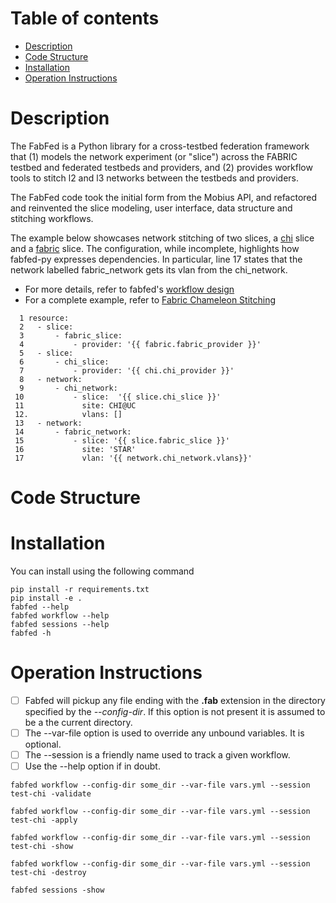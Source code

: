 # Table of contents

 - [Description](#descr)
 - [Code Structure](#code)
 - [Installation](#install)
 - [Operation Instructions](#operate)

# <a name="descr"></a>Description
The FabFed is a Python library for a cross-testbed federation framework that (1) models the network experiment (or "slice") across the FABRIC testbed and federated testbeds and providers, and (2) provides workflow tools to stitch l2 and l3 networks between the testbeds and providers.

The FabFed code took the initial form from the Mobius API, and refactored and reinvented the slice modeling, user interface, data structure and  stitching workflows. 

The example below showcases network stitching of two slices, a [chi](https://www.chameleoncloud.org/) slice and a [fabric](https://portal.fabric-testbed.net/) slice. The configuration, while incomplete, highlights how fabfed-py expresses dependencies. In particular, line 17 states that the network labelled fabric_network gets its vlan from the chi_network. 

- For more details, refer to fabfed's [workflow design](./docs/workflow_design.md)
- For a complete example, refer to  [Fabric Chameleon Stitching](./examples/stitch)

```
  1 resource:
  2   - slice:
  3       - fabric_slice:
  4           - provider: '{{ fabric.fabric_provider }}'
  5   - slice:
  6       - chi_slice:
  7           - provider: '{{ chi.chi_provider }}'
  8   - network:
  9       - chi_network:
 10           - slice:  '{{ slice.chi_slice }}'
 11             site: CHI@UC
 12.            vlans: []
 13   - network:
 14       - fabric_network:
 15           - slice: '{{ slice.fabric_slice }}'
 16             site: 'STAR'
 17             vlan: '{{ network.chi_network.vlans}}'
```

# <a name="code"></a>Code Structure

# <a name="install"></a>Installation
You can install using the following command
```
pip install -r requirements.txt 
pip install -e .
fabfed --help
fabfed workflow --help
fabfed sessions --help
fabfed -h
```

# <a name="operate"></a>Operation Instructions

- [ ] Fabfed will pickup any file ending with the <b>.fab</b> extension in the directory specified by
the <i>--config-dir</i>.  If this option is not present it is assumed to be a the current
directory.
- [ ] The --var-file option is used to override any unbound variables. It is optional.
- [ ] The --session is a friendly name used to track a given workflow.  
- [ ] Use the --help option if in doubt. 

```
fabfed workflow --config-dir some_dir --var-file vars.yml --session test-chi -validate

fabfed workflow --config-dir some_dir --var-file vars.yml --session test-chi -apply

fabfed workflow --config-dir some_dir --var-file vars.yml --session test-chi -show

fabfed workflow --config-dir some_dir --var-file vars.yml --session test-chi -destroy

fabfed sessions -show
```

